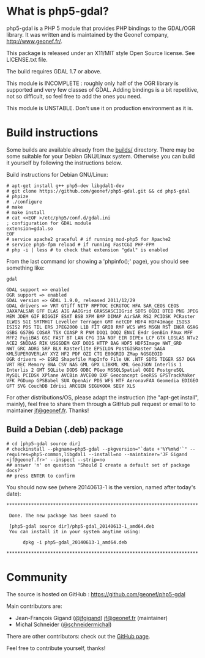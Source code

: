 What is php5-gdal?
==================

php5-gdal is a PHP 5 module that provides PHP bindings to the GDAL/OGR library.
It was written and is maintained by the Geonef company, http://www.geonef.fr/.

This package is released under an X11/MIT style Open Source license. See LICENSE.txt file.

The build requires GDAL 1.7 or above.


This module is INCOMPLETE : roughly only half of the OGR library is supported
and very few classes of GDAL. Adding bindings is a bit repetitive, not so
difficult, so feel free to add the ones you need.

This module is UNSTABLE. Don't use it on production environment as it is.


Build instructions
==================

Some builds are available already from the [builds/](builds/) directory. There may be some suitable for your Debian GNU/Linux system. Otherwise you can build it yourself by following the instructions below.

Build instructions for Debian GNU/Linux:
```
# apt-get install g++ php5-dev libgdal1-dev
# git clone https://github.com/geonef/php5-gdal.git && cd php5-gdal
# phpize
# ./configure
# make
# make install
# cat <<EOF >/etc/php5/conf.d/gdal.ini
; configuration for GDAL module
extension=gdal.so
EOF
# service apache2 graceful # if running mod-php5 for Apache2
# service php5-fpm reload # if running FastCGI PHP-FPM
# php -i | less # to check that extension "gdal" is enabled
```

From the last command (or showing a 'phpinfo();' page), you should see something like:
```
gdal

GDAL support => enabled
OGR support => enabled
GDAL version => GDAL 1.9.0, released 2011/12/29
GDAL drivers => VRT GTiff NITF RPFTOC ECRGTOC HFA SAR_CEOS CEOS JAXAPALSAR GFF ELAS AIG AAIGrid GRASSASCIIGrid SDTS OGDI DTED PNG JPEG MEM JDEM GIF BIGGIF ESAT BSB XPM BMP DIMAP AirSAR RS2 PCIDSK PCRaster ILWIS SGI SRTMHGT Leveller Terragen GMT netCDF HDF4 HDF4Image ISIS3 ISIS2 PDS TIL ERS JPEG2000 L1B FIT GRIB RMF WCS WMS MSGN RST INGR GSAG GSBG GS7BG COSAR TSX COASP R PNM DOQ1 DOQ2 ENVI EHdr GenBin PAux MFF MFF2 FujiBAS GSC FAST BT LAN CPG IDA NDF EIR DIPEx LCP GTX LOSLAS NTv2 ACE2 SNODAS RIK USGSDEM GXF DODS HTTP BAG HDF5 HDF5Image NWT_GRD NWT_GRC ADRG SRP BLX Rasterlite EPSILON PostGISRaster SAGA KMLSUPEROVERLAY XYZ HF2 PDF OZI CTG E00GRID ZMap NGSGEOID
OGR drivers => ESRI Shapefile MapInfo File UK .NTF SDTS TIGER S57 DGN VRT REC Memory BNA CSV NAS GML GPX LIBKML KML GeoJSON Interlis 1 Interlis 2 GMT SQLite DODS ODBC PGeo MSSQLSpatial OGDI PostgreSQL MySQL PCIDSK XPlane AVCBin AVCE00 DXF Geoconcept GeoRSS GPSTrackMaker VFK PGDump GPSBabel SUA OpenAir PDS WFS HTF AeronavFAA Geomedia EDIGEO GFT SVG CouchDB Idrisi ARCGEN SEGUKOOA SEGY XLS
```

For other distributions/OS, please adapt the instruction (the "apt-get install", mainly), feel free to share them through a GitHub pull request or email to to maintainer jf@geonef.fr. Thanks!

Build a Debian (.deb) package
-----------------------------
```
# cd [php5-gdal source dir]
# checkinstall --pkgname=php5-gdal --pkgversion="`date +'%Y%m%d'`" --requires=php5-common,libgdal1 --install=no --maintainer='JF Gigand <jf@geonef.fr>' --inspect --strip=no
## answer 'n' on question "Should I create a default set of package docs?"
## press ENTER to confirm
```

You should now see (where 20140613-1 is the version, named after today's date):
```
**********************************************************************

 Done. The new package has been saved to

 [php5-gdal source dir]/php5-gdal_20140613-1_amd64.deb
 You can install it in your system anytime using: 

      dpkg -i php5-gdal_20140613-1_amd64.deb

**********************************************************************
```


Community
=========

The source is hosted on GitHub : https://github.com/geonef/php5-gdal

Main contributors are:
* Jean-François Gigand ([@jfgigand](https://github.com/jfgigand)) <jf@geonef.fr> (maintainer)
* Michal Schneider ([@schneidermichal](https://github.com/schneidermichal))

There are other contributors: check out the [GitHub page](https://github.com/geonef/php5-gdal/graphs/contributors).

Feel free to contribute yourself, thanks!
